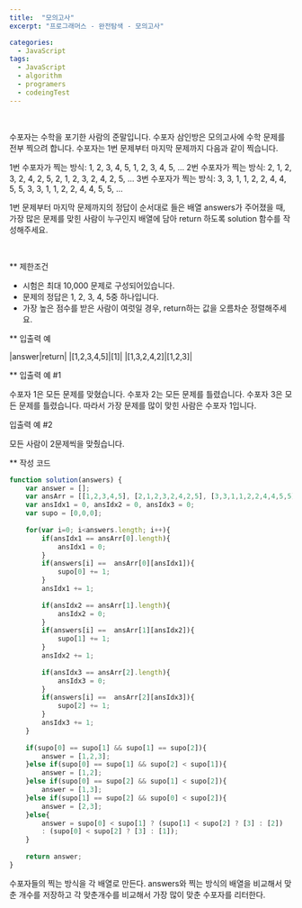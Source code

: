 ```yaml
---
title:  "모의고사"
excerpt: "프로그래머스 - 완전탐색 - 모의고사"

categories:
  - JavaScript
tags: 
  - JavaScript
  - algorithm 
  - programers
  - codeingTest
---
```


<br/>


수포자는 수학을 포기한 사람의 준말입니다. 수포자 삼인방은 모의고사에 수학 문제를 전부 찍으려 합니다. 수포자는 1번 문제부터 마지막 문제까지 다음과 같이 찍습니다.

1번 수포자가 찍는 방식: 1, 2, 3, 4, 5, 1, 2, 3, 4, 5, ...
2번 수포자가 찍는 방식: 2, 1, 2, 3, 2, 4, 2, 5, 2, 1, 2, 3, 2, 4, 2, 5, ...
3번 수포자가 찍는 방식: 3, 3, 1, 1, 2, 2, 4, 4, 5, 5, 3, 3, 1, 1, 2, 2, 4, 4, 5, 5, ...

1번 문제부터 마지막 문제까지의 정답이 순서대로 들은 배열 answers가 주어졌을 때, 가장 많은 문제를 맞힌 사람이 누구인지 배열에 담아 return 하도록 solution 함수를 작성해주세요.

<br/>

** 제한조건

 - 시험은 최대 10,000 문제로 구성되어있습니다.
 - 문제의 정답은 1, 2, 3, 4, 5중 하나입니다.
 - 가장 높은 점수를 받은 사람이 여럿일 경우, return하는 값을 오름차순 정렬해주세요.

 
 ** 입출력 예

|answer|return|
|[1,2,3,4,5]|[1]|
|[1,3,2,4,2]|[1,2,3]|


** 입출력 예 #1

수포자 1은 모든 문제를 맞혔습니다.
수포자 2는 모든 문제를 틀렸습니다.
수포자 3은 모든 문제를 틀렸습니다.
따라서 가장 문제를 많이 맞힌 사람은 수포자 1입니다.

입출력 예 #2

모든 사람이 2문제씩을 맞췄습니다.


** 작성 코드

```javascript
function solution(answers) {
    var answer = [];
    var ansArr = [[1,2,3,4,5], [2,1,2,3,2,4,2,5], [3,3,1,1,2,2,4,4,5,5]];
    var ansIdx1 = 0, ansIdx2 = 0, ansIdx3 = 0;
    var supo = [0,0,0];
    
    for(var i=0; i<answers.length; i++){
        if(ansIdx1 == ansArr[0].length){
            ansIdx1 = 0;
        }
        if(answers[i] ==  ansArr[0][ansIdx1]){
            supo[0] += 1;
        }
        ansIdx1 += 1;
        
        if(ansIdx2 == ansArr[1].length){
            ansIdx2 = 0;
        }
        if(answers[i] ==  ansArr[1][ansIdx2]){
            supo[1] += 1;
        }
        ansIdx2 += 1;
        
        if(ansIdx3 == ansArr[2].length){
            ansIdx3 = 0;
        }
        if(answers[i] ==  ansArr[2][ansIdx3]){
            supo[2] += 1;
        }
        ansIdx3 += 1;
    }
    
    if(supo[0] == supo[1] && supo[1] == supo[2]){
        answer = [1,2,3];
    }else if(supo[0] == supo[1] && supo[2] < supo[1]){
        answer = [1,2];
    }else if(supo[0] == supo[2] && supo[1] < supo[2]){
        answer = [1,3];
    }else if(supo[1] == supo[2] && supo[0] < supo[2]){
        answer = [2,3];
    }else{
        answer = supo[0] < supo[1] ? (supo[1] < supo[2] ? [3] : [2])
        : (supo[0] < supo[2] ? [3] : [1]);
    }
    
    return answer;
}
```


수포자들의 찍는 방식을 각 배열로 만든다. answers와 찍는 방식의 배열을 비교해서 맞춘 개수를 저장하고
각 맞춘개수를 비교해서 가장 많이 맞춘 수포자를 리터한다.